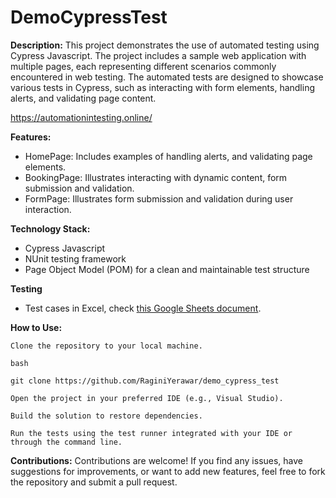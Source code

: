 # DemoCypressTest

**Description:**
This project demonstrates the use of automated testing using Cypress Javascript. The project includes a sample web application with multiple pages, each representing different scenarios commonly encountered in web testing. The automated tests are designed to showcase various tests in Cypress, such as interacting with form elements, handling alerts, and validating page content.

https://automationintesting.online/

**Features:**
- HomePage: Includes examples of handling alerts, and validating page elements.
- BookingPage: Illustrates interacting with dynamic content, form submission and validation.
- FormPage: Illustrates form submission and validation during user interaction.

**Technology Stack:**
- Cypress Javascript
- NUnit testing framework
- Page Object Model (POM) for a clean and maintainable test structure

**Testing**  
- Test cases in Excel, check [this Google Sheets document](https://docs.google.com/spreadsheets/d/15s6LHXqMm8fqMuyUdNCivU9fEH8GeNCE8ERhVZTpjlk/edit#gid=1547184058).
 
**How to Use:**

    Clone the repository to your local machine.

    bash

    git clone https://github.com/RaginiYerawar/demo_cypress_test

    Open the project in your preferred IDE (e.g., Visual Studio).

    Build the solution to restore dependencies.

    Run the tests using the test runner integrated with your IDE or through the command line.

**Contributions:**
Contributions are welcome! If you find any issues, have suggestions for improvements, or want to add new features, feel free to fork the repository and submit a pull request.
